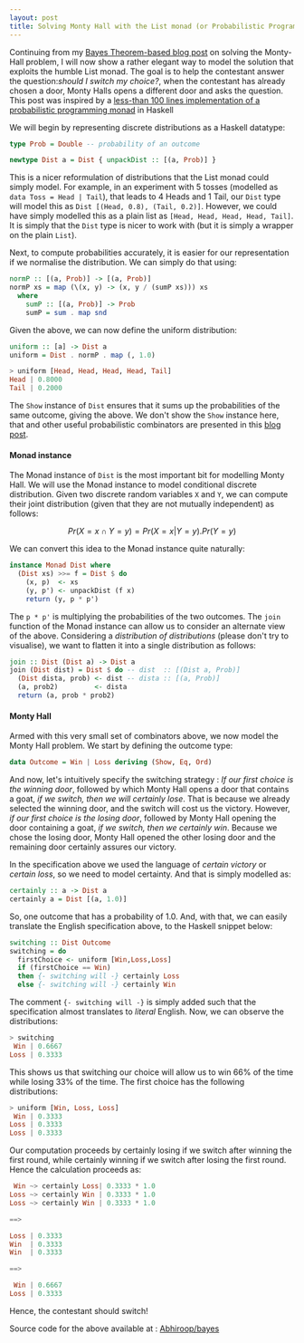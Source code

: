 ```yaml
---
layout: post
title: Solving Monty Hall with the List monad (or Probabilistic Programming)
---
```


Continuing from my [Bayes Theorem-based blog post](https://abhiroop.github.io/Monty-Hall/) on solving the Monty-Hall problem, I will now show a rather elegant way to model the solution that exploits
the humble List monad. The goal is to help the contestant answer the question:*should I switch my choice?*, when the contestant has already chosen a door, Monty Halls opens a different door and
asks the question. This post was inspired by a [less-than 100 lines implementation of a probabilistic programming monad](https://dennybritz.com/posts/probability-monads-from-scratch/) in Haskell 

We will begin by representing discrete distributions as a Haskell datatype:

```haskell
type Prob = Double -- probability of an outcome

newtype Dist a = Dist { unpackDist :: [(a, Prob)] }
```

This is a nicer reformulation of distributions that the List monad could simply model. For example, in an experiment with 5 tosses (modelled as `data Toss = Head | Tail`), that leads to 
4 Heads and 1 Tail, our `Dist` type will model this as `Dist [(Head, 0.8), (Tail, 0.2)]`. However, we could have simply modelled this as a plain list as `[Head, Head, Head, Head, Tail]`. It is simply that the `Dist` type is nicer to work with (but it is simply a wrapper on the plain `List`).

Next, to compute probabilities accurately, it is easier for our representation if we normalise the distribution. We can simply do that using:

```haskell
normP :: [(a, Prob)] -> [(a, Prob)]
normP xs = map (\(x, y) -> (x, y / (sumP xs))) xs
  where
    sumP :: [(a, Prob)] -> Prob
    sumP = sum . map snd
```

Given the above, we can now define the uniform distribution:

```haskell
uniform :: [a] -> Dist a
uniform = Dist . normP . map (, 1.0)

> uniform [Head, Head, Head, Head, Tail]
Head | 0.8000
Tail | 0.2000
```
The `Show` instance of `Dist` ensures that it sums up the probabilities of the same outcome, giving the above. We don't show the `Show` instance here, that and other useful probabilistic combinators are 
presented in this [blog post](https://dennybritz.com/posts/probability-monads-from-scratch/).

#### Monad instance 

The Monad instance of `Dist` is the most important bit for modelling Monty Hall. We will use the Monad instance to model conditional discrete distribution. Given two discrete random variables `X` and `Y`,
we can compute their joint distribution (given that they are not mutually independent) as follows:

$$ Pr({X = x} \cap {Y = y}) = Pr(X = x | Y = y) . Pr (Y = y)$$

We can convert this idea to the Monad instance quite naturally:

```haskell
instance Monad Dist where
  (Dist xs) >>= f = Dist $ do
    (x, p)  <- xs
    (y, p') <- unpackDist (f x)
    return (y, p * p')
```
The `p * p'` is multiplying the probabilities of the two outcomes. The `join` function of the Monad instance can allow us to consider an alternate view of the above. Considering a *distribution of distributions* (please don't try to visualise),
we want to flatten it into a single distribution as follows:

```haskell
join :: Dist (Dist a) -> Dist a
join (Dist dist) = Dist $ do -- dist  :: [(Dist a, Prob)]
  (Dist dista, prob) <- dist -- dista :: [(a, Prob)]
  (a, prob2)         <- dista
  return (a, prob * prob2)
```

#### Monty Hall

Armed with this very small set of combinators above, we now model the Monty Hall problem. We start by defining the outcome type:

```haskell
data Outcome = Win | Loss deriving (Show, Eq, Ord)
```

And now, let's intuitively specify the switching strategy : *If our first choice is the winning door*, followed by which Monty Hall opens a door that contains a goat, 
*if we switch, then we will certainly lose*. That is because we already selected the winning door, and the switch will cost us the victory. However, *if our first choice is the losing door*,
followed by Monty Hall opening the door containing a goat, *if we switch, then we certainly win*. Because we chose the losing door, Monty Hall opened the other losing door and the
remaining door certainly assures our victory.

In the specification above we used the language of *certain victory* or *certain loss*, so we need to model certainty. And that is simply modelled as:

```haskell
certainly :: a -> Dist a
certainly a = Dist [(a, 1.0)]
```

So, one outcome that has a probability of 1.0. And, with that, we can easily translate the English specification above, to the Haskell snippet below:

```haskell
switching :: Dist Outcome
switching = do
  firstChoice <- uniform [Win,Loss,Loss]
  if (firstChoice == Win)
  then {- switching will -} certainly Loss
  else {- switching will -} certainly Win
```

The comment `{- switching will -}` is simply added such that the specification almost translates to *literal* English. Now, we can observe the distributions:

```haskell
> switching
 Win | 0.6667
Loss | 0.3333
```

This shows us that switching our choice will allow us to win 66% of the time while losing 33% of the time. The first choice has the following distributions:

```haskell
> uniform [Win, Loss, Loss]
 Win | 0.3333
Loss | 0.3333
Loss | 0.3333
```

Our computation proceeds by certainly losing if we switch after winning the first round, while certainly winning if we switch after losing the first round. Hence the calculation proceeds as:

```haskell
 Win ~> certainly Loss| 0.3333 * 1.0
Loss ~> certainly Win | 0.3333 * 1.0
Loss ~> certainly Win | 0.3333 * 1.0

==>

Loss | 0.3333
Win  | 0.3333
Win  | 0.3333

==>

 Win | 0.6667
Loss | 0.3333
```

Hence, the contestant should switch!

Source code for the above available at : [Abhiroop/bayes](https://github.com/Abhiroop/bayes)

